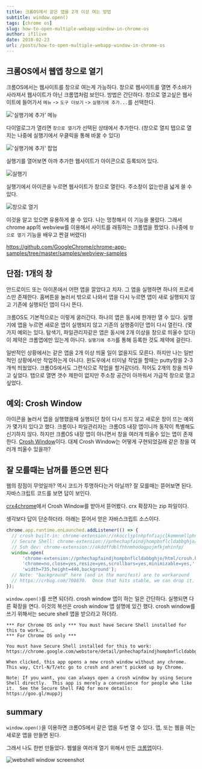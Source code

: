 ```yaml
---
title: 크롬OS에서 같은 앱을 2개 이상 여는 방법
subtitle: window.open()
tags: [chrome os]
slug: how-to-open-multiple-webapp-window-in-chrome-os
author: if1live
date: 2018-02-23
url: /posts/how-to-open-multiple-webapp-window-in-chrome-os
---
```


## 크롬OS에서 웹앱 창으로 열기

크롬OS에서는 웹사이트를 창으로 여는게 가능하다.
창으로 웹사이트를 열면 주소바가 사라져서 웹사이트가 아닌 크롬앱처럼 보인다.
방법은 간단하다.
창으로 열고싶은 웹사이트에 들어가서 `메뉴` -> `도구 더보기` -> `실행기에 추가...`를 선택한다.

!['실행기에 추가' 메뉴][img-add-to-launcher-menu]

다이얼로그가 열리면 `창으로 열기`가 선택된 상태에서 추가한다.
(창으로 열지 탭으로 열지는 나중에 실행기에서 우클릭을 통해 바꿀 수 있다)

!['실행기에 추가' 팝업][img-add-to-launcher-dialog]

실행기를 열어보면 아까 추가한 웹사이트가 아이콘으로 등록되어 있다.

![실행기][img-launcher-menu]

실행기에서 아이콘을 누르면 웹사이트가 창으로 열린다.
주소창이 없는만큼 넓게 쓸 수 있다.

![창으로 열기][img-webapp-window]

<!--adsense-->

이것을 알고 있으면 유용하게 쓸 수 있다.
나는 멍청해서 이 기능을 몰랐다.
그래서 chrome app의 webview를 이용해서 사이트를 래핑하는 크롬앱을 짰었다.
(나중에 `창으로 열기` 기능을 배우고 짠걸 버렸다)

https://github.com/GoogleChrome/chrome-app-samples/tree/master/samples/webview-samples

## 단점: 1개의 창

안드로이드 또는 아이폰에서 어떤 앱을 깔았다고 치자.
그 앱을 실행하면 하나의 프로세스만 존재한다.
홈버튼을 눌러서 밖으로 나와서 앱을 다시 누르면 앱이 새로 실행되지 않고 기존에 실행되던 앱이 다시 뜬다.

크롬OS도 기본적으로는 이렇게 굴러간다.
하나의 앱은 동시에 한개만 열 수 있다.
실행기에 앱을 누르면 새로운 앱이 실행되지 않고 기존의 실행중이던 앱이 다시 열린다.
(몇가지 예외는 있다. 탐색기, 파일관리자같은 앱은 동시에 2개 이상을 창으로 띄울수 있다)
이 제약은 크롬앱에만 있는게 아니다. `실행기에 추가`를 통해 등록한 것도 제약에 걸린다.

일반적인 상황에서는 같은 앱을 2개 이상 띄울 일이 없을지도 모른다.
하지만 나는 일반적인 상황에서만 작업하는게 아니다.
윈도우에서 터미널 작업을 할때는 putty창을 2-3개씩 띄웠었다.
크롬OS에서도 그런식으로 작업을 할거같더라.
적어도 2개의 창을 띄우고 싶었다.
탭으로 열면 갯수 제한이 없지만 주소창 공간이 아까워서 가급적 창으로 열고 싶었다.

## 예외: Crosh Window

아이콘을 눌러서 앱을 실행했을때 실행되던 창이 다시 뜨지 않고 새로운 창이 뜨는 예외가 몇가지 있다고 했다.
크롬이나 파일관리자는 크롬OS 내장 앱이니까 동작이 특별해도 신기하지 않다.
하지만 크롬OS 내장 앱이 아니면서 창을 여러개 띄울수 있는 앱이 존재한다.
[Crosh Window][store-croshwindow]이다.
대체 Crosh Window는 어떻게 구현되었길래 같은 창을 여러개 띄울수 있을까?

## 잘 모를때는 남꺼를 뜯으면 된다

웹의 장점이 무엇일까? 역시 코드가 투명하다는거 아닐까?
잘 모를때는 뜯어보면 된다.
자바스크립트 코드를 보면 답이 보인다.

[crx4chrome][download-croshwindow]에서 Crosh Window를 받아서 뜯어봤다.
crx 확장자는 zip 파일이다.

생각보다 답이 단순하더라. 아래는 뜯어서 얻은 자바스크립트 소스이다.

```js
chrome.app.runtime.onLaunched.addListener(() => {
  // crosh built-in: chrome-extension://nkoccljplnhpfnfiajclkommnmllphnl/
  // Secure Shell: chrome-extension://pnhechapfaindjhompbnflcldabbghjo/
  // Ssh dev: chrome-extension://okddffdblfhhnmhodogpojmfkjmhinfp/
  window.open(
      'chrome-extension://pnhechapfaindjhompbnflcldabbghjo/html/crosh.html', '',
      'chrome=no,close=yes,resize=yes,scrollbars=yes,minimizable=yes,' +
      'width=735,height=440,background');
  // Note: "background" here (and in the manifest) are to workaround
  // https://crbug.com/708870.  Once that hits stable, we can drop it.
});
```

`window.open()`를 쓰면 되더라.
crosh window 앱이 하는 일은 간단하다. 실행되면 다른 확장을 연다.
이것의 복선은 crosh window 앱 설명에 있긴 했다.
crosh window를 쓰기 위해서는 secure shell 앱을 받으라고 하더라.

```
*** For Chrome OS only *** You must have Secure Shell installed for this to work:…
*** For Chrome OS only ***

You must have Secure Shell installed for this to work: https://chrome.google.com/webstore/detail/pnhechapfaindjhompbnflcldabbghjo

When clicked, this app opens a new crosh window without any chrome. This way, Ctrl-N/T/etc go to crosh and aren't picked up by Chrome.

Note: If you want, you can always open a crosh window by using Secure Shell directly.  This app is merely a convenience for people who like it.  See the Secure Shell FAQ for more details:
https://goo.gl/muppJj
```

## summary

`window.open()`을 이용하면 크롬OS에서 같은 앱을 두번 열 수 있다.
앱, 또는 웹을 여는 새로운 앱을 만들면 된다.
 
그래서 나도 한번 만들었다. 웹쉘을 여러개 열기 위해서 만든 [크롬앱][repo-webshell-window]이다.

![webshell window screenshot](https://raw.githubusercontent.com/if1live/webshell-window/master/document/multi-instance.png)

[repo-croshwindow]: https://github.com/adlr/croshwindow
[store-croshwindow]: https://chrome.google.com/webstore/detail/crosh-window/nhbmpbdladcchdhkemlojfjdknjadhmh
[download-croshwindow]: https://www.crx4chrome.com/crx/59783/

[img-add-to-launcher-dialog]: {attach}how-to-open-multiple-webapp-window-in-chrome-os/add-to-launcher-dialog.png
[img-add-to-launcher-menu]: {attach}how-to-open-multiple-webapp-window-in-chrome-os/add-to-launcher-menu.png
[img-launcher-menu]: {attach}how-to-open-multiple-webapp-window-in-chrome-os/launcher-menu.png
[img-webapp-window]: {attach}how-to-open-multiple-webapp-window-in-chrome-os/webapp-window.png

[repo-webshell-window]: https://github.com/if1live/webshell-window


